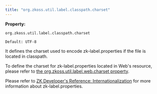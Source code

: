 ```yaml
---
title: "org.zkoss.util.label.classpath.charset"
---
```


**Property:**

`org.zkoss.util.label.classpath.charset`

`Default: UTF-8`

It defines the charset used to encode zk-label.properties if the file is
located in classpath.

To define the charset for zk-label.properties located in Web's resource,
please refer to [the org.zkoss.util.label.web.charset property]({{site.baseurl}}/zk_config_ref/org_zkoss_util_label_web_charset).

Please refer to [ZK Developer's Reference: Internationalization]({{site.baseurl}}/zk_dev_ref/internationalization/labels)
for more information about zk-label.properties.
